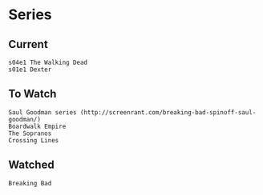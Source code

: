 Series
======

## Current

    s04e1 The Walking Dead
    s01e1 Dexter

## To Watch

    Saul Goodman series (http://screenrant.com/breaking-bad-spinoff-saul-goodman/)
    Boardwalk Empire
    The Sopranos
    Crossing Lines

## Watched

    Breaking Bad

